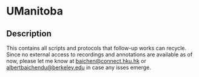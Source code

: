 # UManitoba

## Description
This contains all scripts and protocols that follow-up works can recycle. Since no external access to recordings and annotations are available as of now, please let me know at baichen@connect.hku.hk or albertbaichendu@berkeley.edu in case any isses emerge. 
